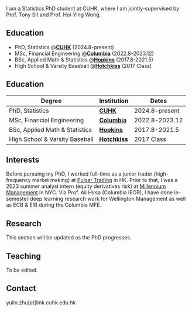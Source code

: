 I am a Statistics PhD student at CUHK, where I am jointly-supervised by Prof. Tony Sit and Prof. Hoi-Ying Wong. 

## Education 
- PhD, Statistics @[**CUHK**](https://www.cuhk.edu.hk/english/index.html) (2024.8-present)
- MSc, Financial Engineering @[**Columbia**](https://www.columbia.edu) (2022.8-2023.12)
- BSc, Applied Math & Statistics @[**Hopkins**](https://www.jhu.edu) (2017.8-2021.5)
- High School & Varsity Baseball @[**Hotchkiss**](https://www.hotchkiss.org/) (2017 Class)

## Education
| Degree                        | Institution                               | Dates                |
|-------------------------------|-------------------------------------------|----------------------|
| PhD, Statistics               | [**CUHK**](https://www.cuhk.edu.hk/english/index.html) | 2024.8-present       |
| MSc, Financial Engineering    | [**Columbia**](https://www.columbia.edu)  | 2022.8-2023.12       |
| BSc, Applied Math & Statistics| [**Hopkins**](https://www.jhu.edu)        | 2017.8-2021.5        |
| High School & Varsity Baseball| [**Hotchkiss**](https://www.hotchkiss.org/) | 2017 Class           |

## Interests
Before pursuing my PhD, I worked full-time as a junior trader (high-frequency market making) at [Pulsar Trading](https://www.pulsar.com) in HK. Prior to that, I was a 2023 summer analyst intern (equity derivatives risk) at [Millennium Management](https://www.mlp.com) in NYC. Via Prof. Ali Hirsa (Columbia IEOR), I have done in-semester deep learning research work for Wellington Management as well as ECB & EIB during the Columbia MFE. 

## Research 
This section will be updated as the PhD progresses. 

## Teaching
To be edited.

## Contact
yulin.zhu[at]link.cuhk.edu.hk
